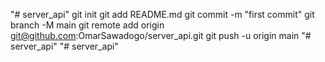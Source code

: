 "# server_api"  git init git add README.md git commit -m "first commit" git branch -M main git remote add origin git@github.com:OmarSawadogo/server_api.git git push -u origin main
"# server_api" 
"# server_api" 
